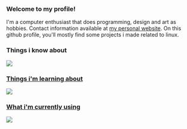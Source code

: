 ### Welcome to my profile!

I'm a computer enthusiast that does programming, design and art as hobbies. Contact information available at [my personal website](https://jiyutake.vercel.app/).
On this github profile, you'll mostly find some projects i made related to linux.


### Things i know about
  <a href="https://skillicons.dev">
    <img src="https://skillicons.dev/icons?i=gamemakerstudio,cmake,gtk,lua,js,cpp,git" />

### Things i'm learning about
  <a href="https://skillicons.dev">
    <img src="https://skillicons.dev/icons?i=rust,c" />

### What i'm currently using
  <a href="https://skillicons.dev">
    <img src="https://skillicons.dev/icons?i=linux,nix,neovim,figma" />
